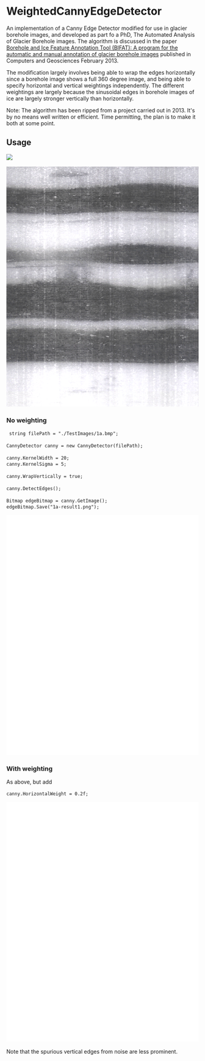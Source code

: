 # WeightedCannyEdgeDetector

An implementation of a Canny Edge Detector modified for use in glacier borehole images, and developed as part fo a PhD, The Automated Analysis of Glacier Borehole images. The algorithm is discussed in the paper [Borehole and Ice Feature Annotation Tool (BIFAT): A program for the automatic and manual annotation of glacier borehole images](https://www.sciencedirect.com/science/article/abs/pii/S0098300412003111) published in Computers and Geosciences February 2013.

The modification largely involves being able to wrap the edges horizontally since a borehole image shows a full 360 degree image, and being able to specify horizontal and vertical weightings independently. The different weightings are largely because the sinusoidal edges in borehole images of ice are largely stronger vertically than horizontally. 

Note: The algorithm has been ripped from a project carried out in 2013. It's by no means well written or efficient. Time permitting, the plan is to make it both at some point.

## Usage

<img src="[http://....jpg](https://github.com/terrysmalone/WeightedCannyEdgeDetector/blob/main/Test%20images/1a.bmp)" width="200" />

![alt text](https://github.com/terrysmalone/WeightedCannyEdgeDetector/blob/main/Test%20images/1a.bmp "Test image 1a")

### No weighting 

```
 string filePath = "./TestImages/1a.bmp";

CannyDetector canny = new CannyDetector(filePath);

canny.KernelWidth = 20;
canny.KernelSigma = 5;

canny.WrapVertically = true;

canny.DetectEdges();

Bitmap edgeBitmap = canny.GetImage();
edgeBitmap.Save("1a-result1.png");
```

![alt text](https://github.com/terrysmalone/WeightedCannyEdgeDetector/blob/main/Test%20images/1a-result1.png "1a-result1.png")

### With weighting 

As above, but add
```
canny.HorizontalWeight = 0.2f;
```

![alt text](https://github.com/terrysmalone/WeightedCannyEdgeDetector/blob/main/Test%20images/1a-result2.png "1a-result2.png")

Note that the spurious vertical edges from noise are less prominent.



